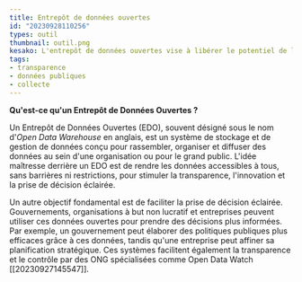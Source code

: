 ```yaml
---
title: Entrepôt de données ouvertes
id: "20230928110256"
types: outil
thumbnail: outil.png
kesako: L'entrepôt de données ouvertes vise à libérer le potentiel de l'information
tags:
- transparence
- données publiques
- collecte
---
```


**Qu'est-ce qu'un Entrepôt de Données Ouvertes ?**

Un Entrepôt de Données Ouvertes (EDO), souvent désigné sous le nom d'*Open Data Warehouse* en anglais, est un système de stockage et de gestion de données conçu pour rassembler, organiser et diffuser des données au sein d'une organisation ou pour le grand public. L'idée maîtresse derrière un EDO est de rendre les données accessibles à tous, sans barrières ni restrictions, pour stimuler la transparence, l'innovation et la prise de décision éclairée.


Un autre objectif fondamental est de faciliter la prise de décision éclairée. Gouvernements, organisations à but non lucratif et entreprises peuvent utiliser ces données ouvertes pour prendre des décisions plus informées. Par exemple, un gouvernement peut élaborer des politiques publiques plus efficaces grâce à ces données, tandis qu'une entreprise peut affiner sa planification stratégique. Ces systèmes facilitent également la transparence et le contrôle par des ONG spécialisées comme Open Data Watch [[20230927145547]].

